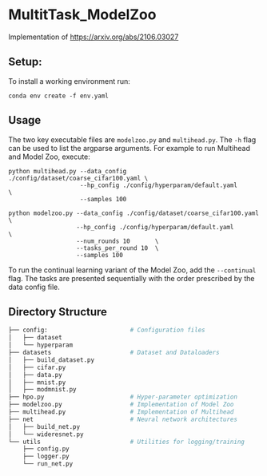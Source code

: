 # MultitTask_ModelZoo
Implementation of https://arxiv.org/abs/2106.03027

## Setup:

To install a working environment run:
```
conda env create -f env.yaml
```

## Usage

The two key executable files are `modelzoo.py` and `multihead.py`. The `-h`
flag can be used to list the argparse arguments. For example to run Multihead and Model Zoo, execute:

```
python multihead.py --data_config ./config/dataset/coarse_cifar100.yaml \
                    --hp_config ./config/hyperparam/default.yaml        \
                    --samples 100

python modelzoo.py --data_config ./config/dataset/coarse_cifar100.yaml \
                   --hp_config ./config/hyperparam/default.yaml        \
                   --num_rounds 10       \
                   --tasks_per_round 10  \
                   --samples 100
```

To run the continual learning variant of the Model Zoo, add the `--continual` flag. The tasks are presented sequentially with the order prescribed by the data config file.

## Directory Structure

```bash
├── config:                       # Configuration files
│   ├── dataset                    
│   └── hyperparam                  
├── datasets                      # Dataset and Dataloaders
│   ├── build_dataset.py          
│   ├── cifar.py                 
│   ├── data.py                 
│   ├── mnist.py               
│   ├── modmnist.py           
├── hpo.py                        # Hyper-parameter optimization
├── modelzoo.py                   # Implementation of Model Zoo
├── multihead.py                  # Implementation of Multihead
├── net                           # Neural network architectures
│   ├── build_net.py
│   └── wideresnet.py
└── utils                         # Utilities for logging/training
    ├── config.py
    ├── logger.py
    └── run_net.py
```


